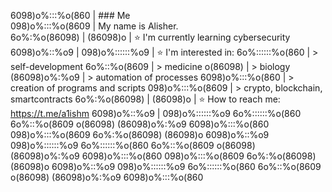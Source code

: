 6098)o%:::%o(860    |    ### Me                                                                                                                                                                                                                      
098)o%:::%o(8609    |    My name is Alisher.                                                                                                                                                                                                         
 6o%:%o(86098)      |
  (86098)o          |    ⭐️ I'm currently learning cybersecurity
6098)o%::%o9        |
098)o%::::::%o9     |    ⭐️ I'm interested in:
 6o%::::::%o(860    |          > self-development
    6o%::%o(8609    |          > medicine
      o(86098)      |          > biology
  (86098)o%:%o9     |          > automation of processes
6098)o%:::%o(860    |          > creation of programs and scripts
098)o%:::%o(8609    |          > crypto, blockchain, smartcontracts
 6o%:%o(86098)      |
  (86098)o          |    ⭐️ How to reach me: https://t.me/a1ishm
6098)o%::%o9        |
098)o%::::::%o9
 6o%::::::%o(860
    6o%::%o(8609
      o(86098)
  (86098)o%:%o9
6098)o%:::%o(860
098)o%:::%o(8609
 6o%:%o(86098)
  (86098)o
6098)o%::%o9
098)o%::::::%o9
 6o%::::::%o(860
    6o%::%o(8609
      o(86098)
  (86098)o%:%o9
6098)o%:::%o(860
098)o%:::%o(8609
 6o%:%o(86098)
  (86098)o
6098)o%::%o9
098)o%::::::%o9
 6o%::::::%o(860
    6o%::%o(8609
      o(86098)
  (86098)o%:%o9
6098)o%:::%o(860













   



